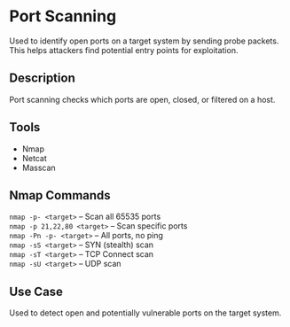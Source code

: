 # Port Scanning

Used to identify open ports on a target system by sending probe packets. This helps attackers find potential entry points for exploitation.

## Description  
Port scanning checks which ports are open, closed, or filtered on a host.

## Tools  
- Nmap  
- Netcat  
- Masscan  

## Nmap Commands  
`nmap -p- <target>` – Scan all 65535 ports  
`nmap -p 21,22,80 <target>` – Scan specific ports  
`nmap -Pn -p- <target>` – All ports, no ping  
`nmap -sS <target>` – SYN (stealth) scan  
`nmap -sT <target>` – TCP Connect scan  
`nmap -sU <target>` – UDP scan

## Use Case  
Used to detect open and potentially vulnerable ports on the target system.
